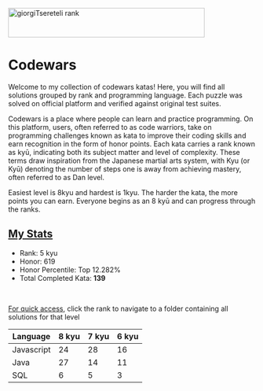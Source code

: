 <a href="#"><img src="https://www.codewars.com/users/giorgiTsereteli/badges/large" alt="giorgiTsereteli rank" width="400" height="60"></a>

# Codewars
Welcome to my collection of codewars katas! Here, you will find all solutions grouped by rank and programming language. Each puzzle was solved on official platform and verified against original test suites.

Codewars is a place where people can learn and practice programming. On this platform, users, often referred to as code warriors, take on programming challenges known as kata to improve their coding skills and earn recognition in the form of honor points. Each kata carries a rank known as kyū, indicating both its subject matter and level of complexity. These terms draw inspiration from the Japanese martial arts system, with Kyu (or Kyū) denoting the number of steps one is away from achieving mastery, often referred to as Dan level. 

Easiest level is 8kyu and hardest is 1kyu. The harder the kata, the more points you can earn. Everyone begins as an 8 kyū and can progress through the ranks. 
 

## <a href="https://www.codewars.com/users/giorgiTsereteli">My Stats</a>
- Rank: 5 kyu
- Honor: 619
- Honor Percentile: Top 12.282%
- Total Completed Kata: <b>139</b>


</br>

<ins>For quick access</ins>, click the rank to navigate to a folder containing all solutions for that level


| Language    | 8 kyu | 7 kyu | 6 kyu |
|-------------|------|------|------|
| Javascript  | 24   | 28   | 16   |
| Java        | 27   | 14   | 11   |
| SQL         | 6    | 5    | 3    |
